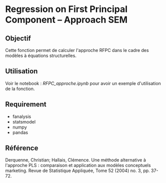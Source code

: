 # Regression on First Principal Component – Approach SEM

## Objectif

Cette fonction permet de calculer l'approche RFPC dans le cadre des modèles à équations structurelles.

## Utilisation

Voir le notebook : _RFPC_approche.ipynb_ pour avoir un exemple d'utilisation de la fonction.

## Requirement 

- fanalysis
- statsmodel
- numpy 
- pandas

## Référence

Derquenne, Christian; Hallais, Clémence. Une méthode alternative à l'approche PLS : comparaison et application aux modèles conceptuels marketing. Revue de Statistique Appliquée, Tome 52 (2004) no. 3, pp. 37-72.

